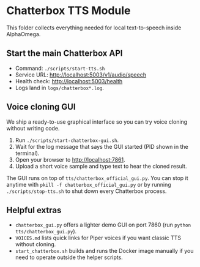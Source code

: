 # Chatterbox TTS Module

This folder collects everything needed for local text-to-speech inside AlphaOmega.

## Start the main Chatterbox API
- Command: `./scripts/start-tts.sh`
- Service URL: [http://localhost:5003/v1/audio/speech](http://localhost:5003/v1/audio/speech)
- Health check: [http://localhost:5003/health](http://localhost:5003/health)
- Logs land in `logs/chatterbox*.log`.

## Voice cloning GUI
We ship a ready-to-use graphical interface so you can try voice cloning without writing code.

1. Run `./scripts/start-chatterbox-gui.sh`.
2. Wait for the log message that says the GUI started (PID shown in the terminal).
3. Open your browser to [http://localhost:7861](http://localhost:7861).
4. Upload a short voice sample and type text to hear the cloned result.

The GUI runs on top of `tts/chatterbox_official_gui.py`. You can stop it anytime with `pkill -f chatterbox_official_gui.py` or by running `./scripts/stop-tts.sh` to shut down every Chatterbox process.

## Helpful extras
- `chatterbox_gui.py` offers a lighter demo GUI on port 7860 (run `python tts/chatterbox_gui.py`).
- `VOICES.md` lists quick links for Piper voices if you want classic TTS without cloning.
- `start_chatterbox.sh` builds and runs the Docker image manually if you need to operate outside the helper scripts.
